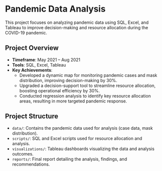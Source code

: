 # Pandemic Data Analysis

This project focuses on analyzing pandemic data using SQL, Excel, and Tableau to improve decision-making and resource allocation during the COVID-19 pandemic.

## Project Overview

- **Timeframe**: May 2021 – Aug 2021
- **Tools**: SQL, Excel, Tableau
- **Key Achievements**: 
  - Developed a dynamic map for monitoring pandemic cases and mask distribution, improving decision-making by 30%.
  - Upgraded a decision-support tool to streamline resource allocation, boosting operational efficiency by 30%.
  - Conducted regression analysis to identify key resource allocation areas, resulting in more targeted pandemic response.

## Project Structure

- `data/`: Contains the pandemic data used for analysis (case data, mask distribution).
- `scripts/`: SQL and Excel scripts used for resource allocation and analysis.
- `visualizations/`: Tableau dashboards visualizing the data and analysis outcomes.
- `reports/`: Final report detailing the analysis, findings, and recommendations.
